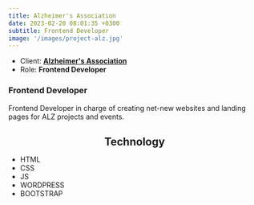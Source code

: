 ```yaml
---
title: Alzheimer's Association
date: 2023-02-20 08:01:35 +0300
subtitle: Frontend Developer
image: '/images/project-alz.jpg'
---
```


<ul class="list-inline item-details">
    <li>Client:
        <strong><a href="https://www.alz.org/">Alzheimer's Association</a>
        </strong>
    </li>
    <li>Role:
        <strong>Frontend Developer</strong>
    </li>
</ul>

<h3>Frontend Developer</h3>
Frontend Developer in charge of creating net-new websites and landing pages for ALZ projects and events.

<h2 style="text-align: center; margin-bottom: 10px;">Technology</h2>
<ul class="list-inline item-details">
    <li>HTML</li>
    <li>CSS</li>
    <li>JS</li>
    <li>WORDPRESS</li>
    <li>BOOTSTRAP</li>
</ul>